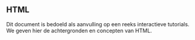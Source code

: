 ## HTML

Dit document is bedoeld als aanvulling op een reeks interactieve tutorials. We geven hier de achtergronden en concepten van HTML.


